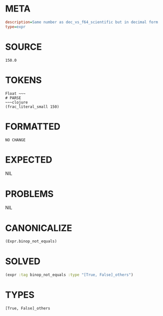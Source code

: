 # META
~~~ini
description=Same number as dec_vs_f64_scientific but in decimal form
type=expr
~~~
# SOURCE
~~~roc
150.0
~~~
# TOKENS
~~~text
Float ~~~
# PARSE
~~~clojure
(frac_literal_small 150)
~~~
# FORMATTED
~~~roc
NO CHANGE
~~~
# EXPECTED
NIL
# PROBLEMS
NIL
# CANONICALIZE
~~~clojure
(Expr.binop_not_equals)
~~~
# SOLVED
~~~clojure
(expr :tag binop_not_equals :type "[True, False]_others")
~~~
# TYPES
~~~roc
[True, False]_others
~~~
